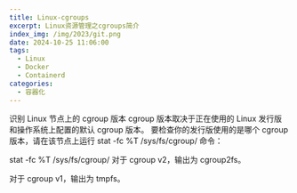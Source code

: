 ```yaml
---
title: Linux-cgroups
excerpt: Linux资源管理之cgroups简介
index_img: /img/2023/git.png
date: 2024-10-25 11:06:00
tags:
  - Linux
  - Docker
  - Containerd
categories:
  - 容器化
---
```




识别 Linux 节点上的 cgroup 版本 
cgroup 版本取决于正在使用的 Linux 发行版和操作系统上配置的默认 cgroup 版本。 要检查你的发行版使用的是哪个 cgroup 版本，请在该节点上运行 stat -fc %T /sys/fs/cgroup/ 命令：

stat -fc %T /sys/fs/cgroup/
对于 cgroup v2，输出为 cgroup2fs。

对于 cgroup v1，输出为 tmpfs。

